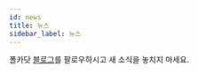 ```yaml
---
id: news
title: 뉴스
sidebar_label: 뉴스
---
```


폴카닷 [블로그](https://polkadot.network/blog/)를 팔로우하시고 새 소식을 놓치지 마세요.
